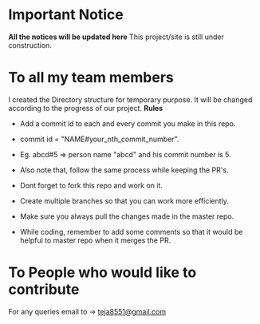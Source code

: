 # Important Notice
**All the notices will be updated here**
This project/site is still under construction. 


# To all my team members

I created the Directory structure for temporary purpose. It will be changed according to the progress of our project.
   **Rules**
   * Add a commit id to each and every commit you make in this repo.
   * commit id = "NAME#your_nth_commit_number".
   * Eg. abcd#5 => person name "abcd" and his commit number is 5.
   * Also note that, follow the same process while keeping the PR's.

* Dont forget to fork this repo and work on it.
* Create multiple branches so that you can work more efficiently.
* Make sure you always pull the changes made in the master repo.
* While coding, remember to add some comments so that it would be helpful to master repo when it merges the PR.


# To People who would like to contribute

For any queries email to -> teja8551@gmail.com